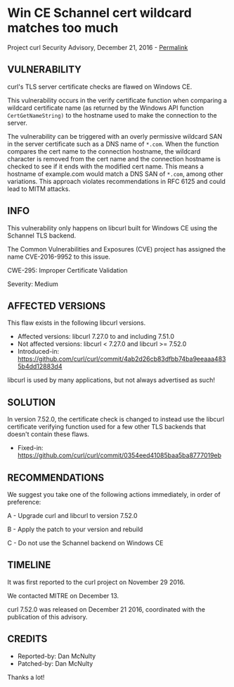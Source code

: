 Win CE Schannel cert wildcard matches too much
==============================================

Project curl Security Advisory, December 21, 2016 -
[Permalink](https://curl.se/docs/CVE-2016-9952.html)

VULNERABILITY
-------------

curl's TLS server certificate checks are flawed on Windows CE.

This vulnerability occurs in the verify certificate function when comparing a
wildcard certificate name (as returned by the Windows API function
`CertGetNameString)` to the hostname used to make the connection to the
server.

The vulnerability can be triggered with an overly permissive wildcard SAN in
the server certificate such as a DNS name of `*.com`. When the function
compares the cert name to the connection hostname, the wildcard character is
removed from the cert name and the connection hostname is checked to see if it
ends with the modified cert name. This means a hostname of example.com would
match a DNS SAN of `*.com`, among other variations. This approach violates
recommendations in RFC 6125 and could lead to MITM attacks.

INFO
----

This vulnerability only happens on libcurl built for Windows CE using the
Schannel TLS backend.

The Common Vulnerabilities and Exposures (CVE) project has assigned the name
CVE-2016-9952 to this issue.

CWE-295: Improper Certificate Validation

Severity: Medium

AFFECTED VERSIONS
-----------------

This flaw exists in the following libcurl versions.

- Affected versions: libcurl 7.27.0 to and including 7.51.0
- Not affected versions: libcurl < 7.27.0 and libcurl >= 7.52.0
- Introduced-in: https://github.com/curl/curl/commit/4ab2d26cb83dfbb74ba9eeaaa4835b4dd12883d4

libcurl is used by many applications, but not always advertised as such!

SOLUTION
------------

In version 7.52.0, the certificate check is changed to instead use the libcurl
certificate verifying function used for a few other TLS backends that doesn't
contain these flaws.

- Fixed-in: https://github.com/curl/curl/commit/0354eed41085baa5ba8777019eb

RECOMMENDATIONS
---------------

We suggest you take one of the following actions immediately, in order of
preference:

 A - Upgrade curl and libcurl to version 7.52.0

 B - Apply the patch to your version and rebuild

 C - Do not use the Schannel backend on Windows CE

TIMELINE
---------

It was first reported to the curl project on November 29 2016.

We contacted MITRE on December 13.

curl 7.52.0 was released on December 21 2016, coordinated with the publication
of this advisory.

CREDITS
-------

- Reported-by: Dan McNulty
- Patched-by: Dan McNulty

Thanks a lot!
